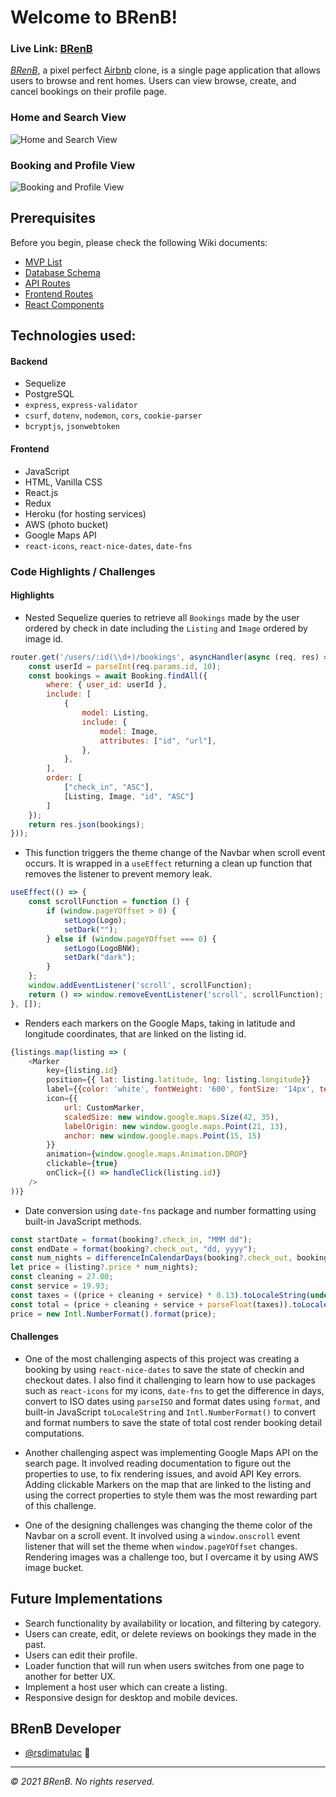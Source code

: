 # Welcome to BRenB!

### **Live Link: [BRenB](https://brenb.herokuapp.com/)**

_[BRenB](https://brenb.herokuapp.com/)_, a pixel perfect [Airbnb](https://airbnb.com/) clone, is a single page application that allows users to browse and rent homes. Users can view browse, create, and cancel bookings on their profile page.

### Home and Search View
![Home and Search View](frontend/public/home-search.gif)

### Booking and Profile View
![Booking and Profile View](frontend/public/booking-profile.gif)

## Prerequisites
Before you begin, please check the following Wiki documents:
* [MVP List](https://github.com/rsdimatulac/BRenB/wiki/MVP-List)
* [Database Schema](https://github.com/rsdimatulac/BRenB/wiki/Database-Schema)
* [API Routes](https://github.com/rsdimatulac/BRenB/wiki/API-Routes)
* [Frontend Routes](https://github.com/rsdimatulac/BRenB/wiki/Frontend-Routes)
* [React Components](https://github.com/rsdimatulac/BRenB/wiki/React-Components)

## Technologies used:
#### Backend
* Sequelize
* PostgreSQL
* `express`, `express-validator`
* `csurf`, `dotenv`, `nodemon`, `cors`, `cookie-parser`
* `bcryptjs`, `jsonwebtoken`
#### Frontend
* JavaScript
* HTML, Vanilla CSS
* React.js
* Redux
* Heroku (for hosting services)
* AWS (photo bucket)
* Google Maps API
* `react-icons`, `react-nice-dates`, `date-fns`

### Code Highlights / Challenges

#### Highlights 

- Nested Sequelize queries to retrieve all `Bookings` made by the user ordered by check in date including the `Listing` and `Image` ordered by image id.
``` js
router.get('/users/:id(\\d+)/bookings', asyncHandler(async (req, res) => {
    const userId = parseInt(req.params.id, 10);
    const bookings = await Booking.findAll({
        where: { user_id: userId },
        include: [
            {
                model: Listing,
                include: {
                    model: Image,
                    attributes: ["id", "url"],
                },
            },
        ],
        order: [
            ["check_in", "ASC"],
            [Listing, Image, "id", "ASC"]
        ]
    });
    return res.json(bookings);
}));
```

- This function triggers the theme change of the Navbar when scroll event occurs. It is wrapped in a `useEffect` returning a clean up function that removes the listener to prevent memory leak.
``` js
useEffect(() => {
    const scrollFunction = function () {
        if (window.pageYOffset > 0) {
            setLogo(Logo);
            setDark("");
        } else if (window.pageYOffset === 0) {
            setLogo(LogoBNW);
            setDark("dark");
        }
    };
    window.addEventListener('scroll', scrollFunction);
    return () => window.removeEventListener('scroll', scrollFunction);
}, []);
```

- Renders each markers on the Google Maps, taking in latitude and longitude coordinates, that are linked on the listing id.

``` js
{listings.map(listing => (
    <Marker 
        key={listing.id}
        position={{ lat: listing.latitude, lng: listing.longitude}}
        label={{color: 'white', fontWeight: '600', fontSize: '14px', text: `$${listing.price}`}}
        icon={{
            url: CustomMarker,
            scaledSize: new window.google.maps.Size(42, 35),
            labelOrigin: new window.google.maps.Point(21, 13),
            anchor: new window.google.maps.Point(15, 15)
        }}
        animation={window.google.maps.Animation.DROP}
        clickable={true}
        onClick={() => handleClick(listing.id)}
    />
))}
```

- Date conversion using `date-fns` package and number formatting using built-in JavaScript methods.

``` js
const startDate = format(booking?.check_in, "MMM dd");
const endDate = format(booking?.check_out, "dd, yyyy");
const num_nights = differenceInCalendarDays(booking?.check_out, booking?.check_in);
let price = (listing?.price * num_nights);
const cleaning = 27.00;
const service = 19.93;
const taxes = ((price + cleaning + service) * 0.13).toLocaleString(undefined, { maximumFractionDigits: 2 });
const total = (price + cleaning + service + parseFloat(taxes)).toLocaleString(undefined, { maximumFractionDigits: 2 });
price = new Intl.NumberFormat().format(price);
```
#### Challenges
- One of the most challenging aspects of this project was creating a booking by using `react-nice-dates` to save the state of checkin and checkout dates. I also find it challenging to learn how to use packages such as `react-icons` for my icons, `date-fns` to get the difference in days, convert to ISO dates using `parseISO` and format dates using `format`, and built-in JavaScript `toLocaleString` and `Intl.NumberFormat()` to convert and format numbers to save the state of total cost render booking detail computations.

- Another challenging aspect was implementing Google Maps API on the search page. It involved reading documentation to figure out the properties to use, to fix rendering issues, and avoid API Key errors. Adding clickable Markers on the map that are linked to the listing and using the correct properties to style them was the most rewarding part of this challenge. 

- One of the designing challenges was changing the theme color of the Navbar on a scroll event. It involved using a `window.onscroll` event listener that will set the theme when `window.pageYOffset` changes. Rendering images was a challenge too, but I overcame it by using AWS image bucket.

## Future Implementations 
- Search functionality by availability or location, and filtering by category.
- Users can create, edit, or delete reviews on bookings they made in the past.
- Users can edit their profile.
- Loader function that will run when users switches from one page to another for better UX.
- Implement a host user which can create a listing.
- Responsive design for desktop and mobile devices.

## BRenB Developer
- [@rsdimatulac](https://github.com/rsdimatulac) 🚁

---
_© 2021 BRenB. No rights reserved._
